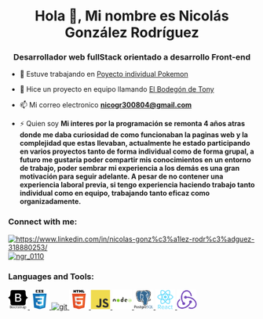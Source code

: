 <h1 align="center">Hola 👋, Mi nombre es Nicolás González Rodríguez</h1>
<h3 align="center">Desarrollador web fullStack orientado a desarrollo Front-end</h3>

- 🔭 Estuve trabajando en [Poyecto individual Pokemon](https://github.com/Nicolas300804/PI-Pokemon-v2)

- 👯 Hice un proyecto en equipo llamando [El Bodegón de Tony](https://github.com/LautyFarias247/EL-BODEGON-CLIENTE-LOCAL)

- 📫 Mi correo electronico **nicogr300804@gmail.com**

- ⚡ Quien soy **Mi interes por la programación se remonta 4 años atras donde me daba curiosidad de como funcionaban la paginas web y la complejidad que estas llevaban, actualmente he estado participando en varios proyectos tanto de forma individual como de forma grupal, a futuro me gustaría poder compartir mis conocimientos en un entorno de trabajo, poder sembrar mi experiencia a los demás es una gran motivación para seguir adelante. A pesar de no contener una experiencia laboral previa, si tengo experiencia haciendo trabajo tanto individual como en equipo, trabajando tanto eficaz como organizadamente.**

<h3 align="left">Connect with me:</h3>
<p align="left">
<a href="https://linkedin.com/in/https://www.linkedin.com/in/nicolas-gonz%c3%a1lez-rodr%c3%adguez-318880253/" target="blank"><img align="center" src="https://raw.githubusercontent.com/rahuldkjain/github-profile-readme-generator/master/src/images/icons/Social/linked-in-alt.svg" alt="https://www.linkedin.com/in/nicolas-gonz%c3%a1lez-rodr%c3%adguez-318880253/" height="30" width="40" /></a>
<a href="https://instagram.com/ngr_0110" target="blank"><img align="center" src="https://raw.githubusercontent.com/rahuldkjain/github-profile-readme-generator/master/src/images/icons/Social/instagram.svg" alt="ngr_0110" height="30" width="40" /></a>
</p>

<h3 align="left">Languages and Tools:</h3>
<p align="left"> <a href="https://getbootstrap.com" target="_blank" rel="noreferrer"> <img src="https://raw.githubusercontent.com/devicons/devicon/master/icons/bootstrap/bootstrap-plain-wordmark.svg" alt="bootstrap" width="40" height="40"/> </a> <a href="https://www.w3schools.com/css/" target="_blank" rel="noreferrer"> <img src="https://raw.githubusercontent.com/devicons/devicon/master/icons/css3/css3-original-wordmark.svg" alt="css3" width="40" height="40"/> </a> <a href="https://git-scm.com/" target="_blank" rel="noreferrer"> <img src="https://www.vectorlogo.zone/logos/git-scm/git-scm-icon.svg" alt="git" width="40" height="40"/> </a> <a href="https://www.w3.org/html/" target="_blank" rel="noreferrer"> <img src="https://raw.githubusercontent.com/devicons/devicon/master/icons/html5/html5-original-wordmark.svg" alt="html5" width="40" height="40"/> </a> <a href="https://developer.mozilla.org/en-US/docs/Web/JavaScript" target="_blank" rel="noreferrer"> <img src="https://raw.githubusercontent.com/devicons/devicon/master/icons/javascript/javascript-original.svg" alt="javascript" width="40" height="40"/> </a> <a href="https://nodejs.org" target="_blank" rel="noreferrer"> <img src="https://raw.githubusercontent.com/devicons/devicon/master/icons/nodejs/nodejs-original-wordmark.svg" alt="nodejs" width="40" height="40"/> </a> <a href="https://www.postgresql.org" target="_blank" rel="noreferrer"> <img src="https://raw.githubusercontent.com/devicons/devicon/master/icons/postgresql/postgresql-original-wordmark.svg" alt="postgresql" width="40" height="40"/> </a> <a href="https://reactjs.org/" target="_blank" rel="noreferrer"> <img src="https://raw.githubusercontent.com/devicons/devicon/master/icons/react/react-original-wordmark.svg" alt="react" width="40" height="40"/> </a> <a href="https://redux.js.org" target="_blank" rel="noreferrer"> <img src="https://raw.githubusercontent.com/devicons/devicon/master/icons/redux/redux-original.svg" alt="redux" width="40" height="40"/> </a> </p>

